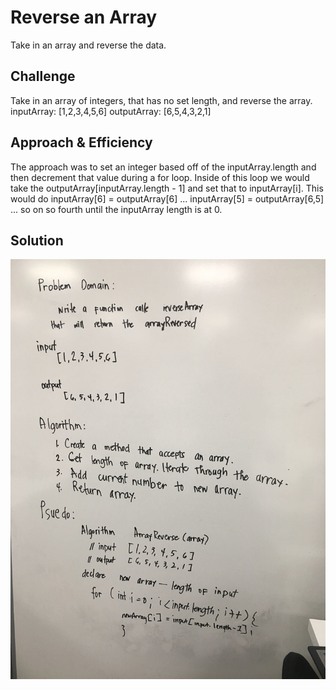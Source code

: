 # Reverse an Array
Take in an array and reverse the data.

## Challenge
Take in an array of integers, that has no set length, and reverse the array.
inputArray: [1,2,3,4,5,6]
outputArray: [6,5,4,3,2,1]

## Approach & Efficiency
The approach was to set an integer based off of the inputArray.length and then decrement that value during a for loop.  Inside of this loop we would take the outputArray[inputArray.length - 1] and set that to inputArray[i].  This would do inputArray[6] = outputArray[6] ... inputArray[5] = outputArray[6,5] ... so on so fourth until the inputArray length is at 0.

## Solution
![](../../../../../../assets/ArrayReverse.JPG)
